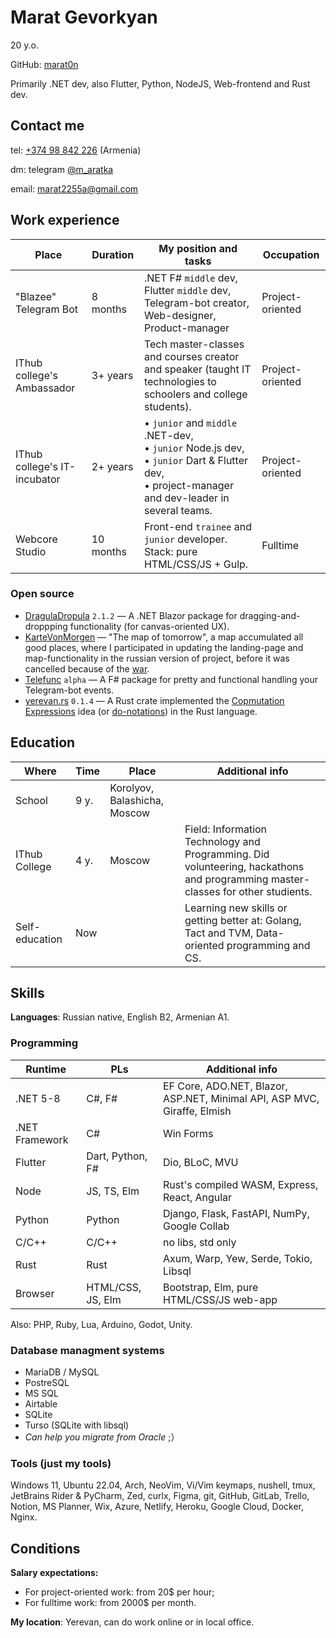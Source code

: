 
# Marat Gevorkyan
20 y.o.

GitHub: [marat0n](https://github.com/marat0n)

Primarily .NET dev, also Flutter, Python, NodeJS, Web-frontend and Rust dev.
## Contact me
tel: [+374 98 842 226](tel://+37498842226) (Armenia)

dm: telegram [@m_aratka](https://t.me/m_aratka)

email: [marat2255a@gmail.com](mailto:marat2255a@gmail.com)


## Work experience

|Place|Duration|My position and tasks|Occupation|
|-|-|-|-|
|"Blazee" Telegram Bot|8 months|.NET F# `middle` dev, Flutter `middle` dev, Telegram-bot creator, Web-designer, Product-manager|Project-oriented|
|IThub college's Ambassador|3+ years|Tech master-classes and courses creator and speaker (taught IT technologies to schoolers and college students).|Project-oriented|
|IThub college's IT-incubator|2+ years|• `junior` and `middle` .NET-dev,<!DOCTYPE html><html lang="en"><head></head><body><br></body></html>• `junior` Node.js dev,<!DOCTYPE html><html lang="en"><head></head><body><br></body></html>• `junior` Dart & Flutter dev,<!DOCTYPE html><html lang="en"><head></head><body><br></body></html>• project-manager and dev-leader in several teams.|Project-oriented|
|Webcore Studio|10 months|Front-end `trainee` and `junior` developer.<!DOCTYPE html><html lang="en"><head></head><body><br></body></html>Stack: pure HTML/CSS/JS + Gulp.|Fulltime|


### Open source
- [DragulaDropula](https://github.com/marat0n/DragulaDropula) `2.1.2` — A .NET Blazor package for dragging-and-droppping functionality (for canvas-oriented UX).
- [KarteVonMorgen](https://github.com/marat0n/kartevonmorgen.ts) — "The map of tomorrow", a map accumulated all good places, where I participated in updating the landing-page and map-functionality in the russian version of project, before it was cancelled because of the [war](https://en.wikipedia.org/wiki/Russian_invasion_of_Ukraine).
- [Telefunc](https://github.com/marat0n/telefunc) `alpha` — A F# package for pretty and functional handling your Telegram-bot events.
- [yerevan.rs](https://github.com/marat0n/yerevan.rs) `0.1.4` — A Rust crate implemented the [Copmutation Expressions](https://fsharpforfunandprofit.com/posts/computation-expressions-intro/) idea (or [do-notations](https://en.wikibooks.org/wiki/Haskell/do_notation)) in the Rust language.

## Education

|Where|Time|Place|Additional info|
|-|-|-|-|
|School|9 y.|Korolyov, Balashicha, Moscow||
|IThub College|4 y.|Moscow|Field: Information Technology and Programming. Did volunteering, hackathons and programming master-classes for other studients.|
|Self-education|Now||Learning new skills or getting better at: Golang, Tact and TVM, Data-oriented programming and CS.|


## Skills
**Languages**: Russian native, English B2, Armenian A1.
### Programming

|Runtime|PLs|Additional info|
|-|-|-|
|.NET 5-8|C#, F#|EF Core, ADO.NET, Blazor, ASP.NET, Minimal API, ASP MVC, Giraffe, Elmish|
|.NET Framework|C#|Win Forms|
|Flutter|Dart, Python, F#|Dio, BLoC, MVU|
|Node|JS, TS, Elm|Rust's compiled WASM, Express, React, Angular|
|Python|Python|Django, Flask, FastAPI, NumPy, Google Collab|
|C/C++|C/C++|no libs, std only|
|Rust|Rust|Axum, Warp, Yew, Serde, Tokio, Libsql|
|Browser|HTML/CSS, JS, Elm|Bootstrap, Elm, pure HTML/CSS/JS web-app|



Also: PHP, Ruby, Lua, Arduino, Godot, Unity.
### Database managment systems
- MariaDB / MySQL
- PostreSQL
- MS SQL
- Airtable
- SQLite
- Turso (SQLite with libsql)
- _Can help you migrate from Oracle_ ;）

### Tools (just my tools)
Windows 11, Ubuntu 22.04, Arch, NeoVim, Vi/Vim keymaps, nushell, tmux, JetBrains Rider & PyCharm, Zed, curlx, Figma, git, GitHub, GitLab, Trello, Notion, MS Planner, Wix, Azure, Netlify, Heroku, Google Cloud, Docker, Nginx.
## Conditions
**Salary expectations:**

- For project-oriented work: from 20$ per hour;
- For fulltime work: from 2000$ per month.


**My location**: Yerevan, can do work online or in local office.
